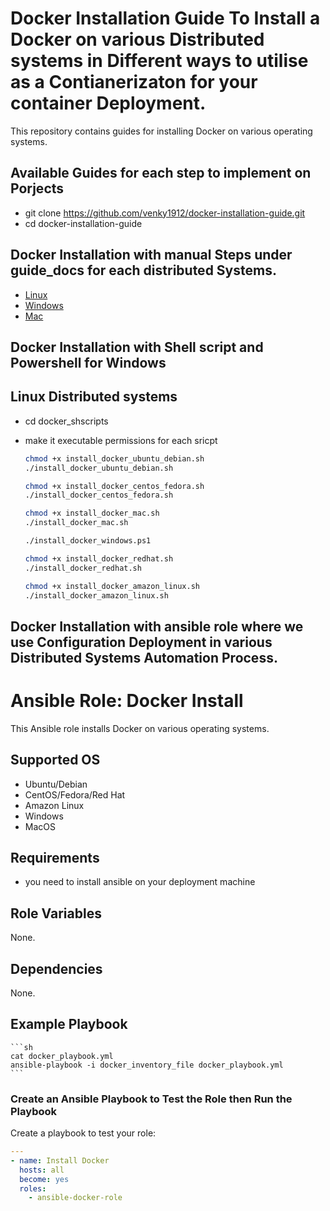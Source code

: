
 # Docker Installation Guide To Install a Docker on various Distributed systems in Different ways to utilise as a Contianerizaton for your container Deployment.

This repository contains guides for installing Docker on various operating systems.

## Available Guides for each step to implement on Porjects

- git clone https://github.com/venky1912/docker-installation-guide.git
- cd docker-installation-guide

## Docker Installation with manual Steps under guide_docs for each distributed Systems.


- [Linux](guide_docs/linux.md)
- [Windows](guide_docs/windows.md)
- [Mac](guide_docs/mac.md)


## Docker Installation with Shell script and Powershell for Windows

## Linux Distributed systems 
- cd docker_shscripts 
- make it executable permissions for each sricpt


    ```sh
    chmod +x install_docker_ubuntu_debian.sh
    ./install_docker_ubuntu_debian.sh
    ```

    ```sh
    chmod +x install_docker_centos_fedora.sh
    ./install_docker_centos_fedora.sh
    ```

    ```sh
    chmod +x install_docker_mac.sh
    ./install_docker_mac.sh
    ```

    ```sh
    ./install_docker_windows.ps1
    ```

    ```sh
    chmod +x install_docker_redhat.sh
    ./install_docker_redhat.sh
    ```

    ```sh
    chmod +x install_docker_amazon_linux.sh
    ./install_docker_amazon_linux.sh
    ```

## Docker Installation with ansible role where we use Configuration Deployment in various Distributed Systems Automation Process.

# Ansible Role: Docker Install

This Ansible role installs Docker on various operating systems.

## Supported OS

- Ubuntu/Debian
- CentOS/Fedora/Red Hat
- Amazon Linux
- Windows
- MacOS

## Requirements

- you need to install ansible on your deployment machine

## Role Variables

None.

## Dependencies

None.

## Example Playbook

    ```sh
    cat docker_playbook.yml
    ansible-playbook -i docker_inventory_file docker_playbook.yml
    ```

###  Create an Ansible Playbook to Test the Role then Run the Playbook

Create a playbook to test your role:

```yaml
---
- name: Install Docker
  hosts: all
  become: yes
  roles:
    - ansible-docker-role

